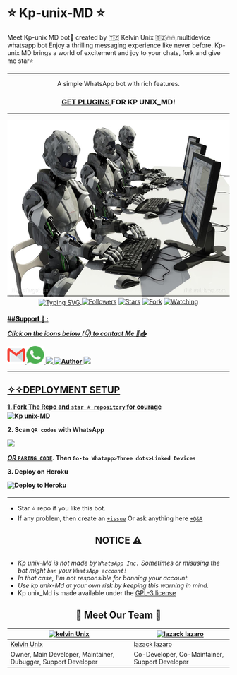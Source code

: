 # ⭐ Kp-unix-MD ⭐
Meet Kp-unix MD bot🤖 created by 🇹🇿 Kelvin Unix 🇹🇿🔥🔥,multidevice whatsapp bot Enjoy a thrilling messaging experience like never before. Kp-unix MD brings a world of excitement and joy to your chats, fork and give me star⭐

---
<p align="center"> A simple WhatsApp bot with rich features. </p>

 
<h3 align="center"> <a href="https://github.com/Kpunix/Kp-unix-MD"> GET PLUGINS </a>FOR KP UNIX_MD! </h3> 

---

<p align="center">
  <a href="https://www.instagram.com/kelvin_unix?igsh=MWdyemZ1MXExbXNzdA==">
    <img alt="Kp_unix-Md" height="400" src="Assets/US-military-experimenting-with-artificial-intelligence-that-can-predict-the.jpg"> 
  </a>
 <a href="https://git.io/typing-svg"><img src="https://readme-typing-svg.demolab.com?font=Impact&size=50&pause=1000&color=000000&center=true&width=910&height=100&lines=THIS IS+KP UNIX-MD ;MULTI+DEVICE+WHATSAPP+BOT;CREATED+BY+ TEAM KELVIN UNIX;PUBLIC+RELESED+DATE;20/06/2024;" alt="Typing SVG" 
    <p align="center">
<a href="https://github.com/Itxxwasi?tab=followers"><img title="Followers" src="https://img.shields.io/github/followers/Itxxwasi?label=Followers&style=social"></a>
<a href="https://github.com/Itxxwasi/UNIQUE-MD/stargazers/"><img title="Stars" src="https://img.shields.io/github/stars/Itxxwasi/UNIQUE-MD?&style=social"></a>
<a href="https://github.com/Itxxwasi/UNIQUE-MD/network/members"><img title="Fork" src="https://img.shields.io/github/forks/Itxxwasi/UNIQUE-MD?style=social"></a>
<a href="https://github.com/Itxxwasi/UNIQUE-MD/watchers"><img title="Watching" src="https://img.shields.io/github/watchers/Itxxwasi/UNIQUE-MD?label=Watching&style=social"
 </br>                                                      
<h4 align="left">
##𝐒𝐮𝐩𝐩𝐨𝐫𝐭 🚒 :
    
 ***Click on the icons below (👇) to contact Me 📩📥***
 <p align="left">
  <a href="kelvinunixtechnologies@gmail.com">
    <img alt="SIEGRIN | Gmail" width="40px" src="https://raw.githubusercontent.com/PikaBotz/My_Personal_Space/main/Images/AnyaBot_pics/Anya_v2/Gmail.svg" />
   
   <a href="https://wa.me/255678925070?text=Hi%20kelvin%20Sir...%20I%20need%20some%20help%20in%20kp unix Bot">
    <img alt="SIEGRIN | Whastapp" width="40px" src="https://raw.githubusercontent.com/PikaBotz/My_Personal_Space/main/Images/AnyaBot_pics/Anya_v2/Whatsapp.svg" />
 </a>
 <a href="https://chat.whatsapp.com/LQhJvPQduni2MEGcT0pfKa" target="_blank">
   <img src="https://img.shields.io/badge/Join Group-25D366?style=for-the-badge&logo=whatsapp&logoColor=white" width="140px">
  </a>
   <a href="https://chat.whatsapp.com/LQhJvPQduni2MEGcT0pfKa"><img title="Author" src="https://img.shields.io/badge/Telegram-black?style=for-the-badge&logo=telegram">
   </a> 
   <a href="https://www.instagram.com/kelvin_unix?igsh=MWdyemZ1MXExbXNzdA=="><img src="https://img.shields.io/badge/Instagram-E4405F?style=for-the-badge&logo=instagram&logoColor=white"/>
   
---

## ✧✧DEPLOYMENT SETUP

**1. Fork The Repo and `star ⭐ repository` for courage**
    <br>
    <a href="https://github.com/Kpunix/Kp-unix-MD/fork"><img title="Kp unix-MD" src="https://img.shields.io/badge/FORK Kp unix-MD-h?color=black&style=for-the-badge&logo=stackshare"></a>

**2. Scan `QR codes` with WhatsApp** 
   <p align="left">
       <a href="https://maria-pair-riders004.koyeb.app/pair.html">
         <img src="https://play-lh.googleusercontent.com/901aMQFFnVoX2T-YuJmTIwpPve_SUgMv_QSyzMSPtAqt_l0CyXN1DxfD6xXU0r2f9iM=w240-h480-rw" width="90"/>
          
***OR*** [`PARING CODE`](https://suhail-md-vtsf.onrender.com/code). Then `Go-to Whatapp>Three dots>Linked Devices`
 
**3. Deploy on Heroku**
<p align="left"
   <a href="https://heroku.com/deploy?template=https://github.com/Kpunix/Kp-unix-MD">
      <img src="https://telegra.ph/file/873a73bb44e63d9598fa8.png" width="100px" alt="Deploy to Heroku" 

##
---

- Star ⭐ repo if you like this bot.
- If any problem, then create an [`+issue`](https://github.com/Kpunix/Kp-unix-MD/issues/new) Or ask anything here [`+Q&A`](https://chat.whatsapp.com/LQhJvPQduni2MEGcT0pfKa) 



<h2 align="center">  NOTICE ⚠️
</h2>
   
## 

- *Kp unix-Md is not made by `WhatsApp Inc.` Sometimes or misusing the bot might `ban` your `WhatsApp account!`*
- *In that case, I'm not responsible for banning your account.*
- *Use kp unix-Md at your own risk by keeping this warning in mind.*
- Kp unix_Md is made available under the [GPL-3 license](https://github.com/Kpunix/Kp-unix-MD/blob/main/LICENCE)

<h2 align="center">🔰 Meet Our Team 🔰
</h2>



[![kelvin Unix](https://github.com/Kpunix.png)](https://github.com/Kpunix)  | [![lazack lazaro](https://github.com/lazack28.png)](https://github.com/lazack28) |
|----|----|
[Kelvin Unix](https://github.com/Kpunix)  | [lazack lazaro](https://github.com/lazack28) | 
Owner, Main Developer, Maintainer, Dubugger, Support Developer |Co-Developer, Co-Maintainer, Support Developer
